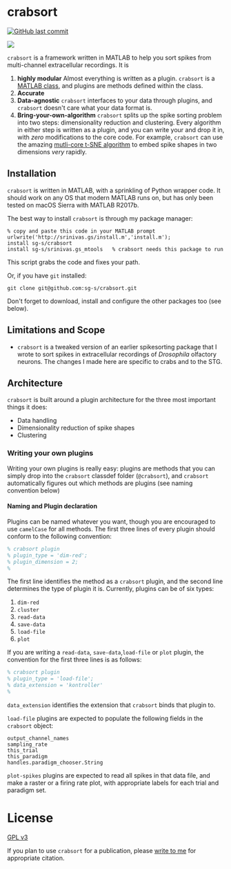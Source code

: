 # crabsort

[![GitHub last commit](https://img.shields.io/github/last-commit/sg-s/crabsort.svg)]()

![](./images/https://user-images.githubusercontent.com/6005346/34060825-71d11a74-e1b3-11e7-9fcd-dba33f85561c.png)

`crabsort` is a framework written in MATLAB to help you sort spikes from multi-channel extracellular recordings. It is 

1. **highly modular** Almost everything is written as a plugin. `crabsort` is a [MATLAB class](https://www.mathworks.com/help/matlab/matlab_oop/classes-in-the-matlab-language.html), and plugins are methods defined within the class. 
2. **Accurate** 
3. **Data-agnostic** `crabsort` interfaces to your data through plugins, and `crabsort` doesn't care what your data format is.
4. **Bring-your-own-algorithm** `crabsort` splits up the spike sorting problem into two steps: dimensionality reduction and clustering. Every algorithm in either step is written as a plugin, and you can write your and drop it in, with *zero* modifications to the core code. For example, `crabsort` can use the amazing [mutli-core t-SNE algorithm](https://github.com/DmitryUlyanov/Multicore-TSNE) to embed spike shapes in two dimensions *very* rapidly. 

## Installation

`crabsort` is written in MATLAB, with a sprinkling of Python wrapper code. It should work on any OS that modern MATLAB runs on, but has only been tested on macOS Sierra with MATLAB R2017b. 

The best way to install `crabsort` is through my package manager: 

```
% copy and paste this code in your MATLAB prompt
urlwrite('http://srinivas.gs/install.m','install.m'); 
install sg-s/crabsort
install sg-s/srinivas.gs_mtools   % crabsort needs this package to run
```

This script grabs the code and fixes your path. 

Or, if you have `git` installed:

````
git clone git@github.com:sg-s/crabsort.git
````

Don't forget to download, install and configure the other packages too (see below). 



## Limitations and Scope

* `crabsort` is a tweaked version of an earlier spikesorting package that I wrote to sort spikes in extracellular recordings of *Drosophila* olfactory neurons. The changes I made here are specific to crabs and to the STG. 


## Architecture


`crabsort` is built around a plugin architecture for the three most important things it does: 

* Data handling
* Dimensionality reduction of spike shapes
* Clustering 

### Writing your own plugins

Writing your own plugins is really easy: plugins are methods that you can simply drop into the `crabsort` classdef folder (`@crabsort`), and `crabsort` automatically figures out which methods are plugins (see naming convention below)

#### Naming and Plugin declaration
Plugins can be named whatever you want, though you are encouraged to use `camelCase` for all methods. The first three lines of every plugin should conform to the following convention:

```matlab
% crabsort plugin
% plugin_type = 'dim-red';
% plugin_dimension = 2; 
% 

```

The first line identifies the method as a `crabsort` plugin, and the second line determines the type of plugin it is. Currently, plugins can be of six types:

1. `dim-red`
2. `cluster`
3. `read-data`
4. `save-data`
5. `load-file`
6. `plot`

If you are writing a `read-data`, `save-data`,`load-file` or `plot` plugin, the convention for the first three lines is as follows:

 ```matlab
% crabsort plugin
% plugin_type = 'load-file';
% data_extension = 'kontroller'
% 
```
`data_extension` identifies the extension that `crabsort` binds that plugin to. 

`load-file` plugins are expected to populate the following fields in the `crabsort` object:

```
output_channel_names
sampling_rate
this_trial
this_paradigm
handles.paradigm_chooser.String
```
`plot-spikes` plugins are expected to read all spikes in that data file, and make a raster or a firing rate plot, with appropriate labels for each trial and paradigm set. 

# License 

[GPL v3](http://gplv3.fsf.org/)

If you plan to use `crabsort` for a publication, please [write to me](http://srinivas.gs/#contact) for appropriate citation. 
